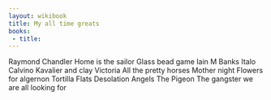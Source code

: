 ```yaml
---
layout: wikibook
title: My all time greats
books:
 - title:
---
```


Raymond Chandler
Home is the sailor
Glass bead game
Iain M Banks
Italo Calvino
Kavalier and clay
Victoria
All the pretty horses
Mother night
Flowers for algernon
Tortilla Flats
Desolation Angels
The Pigeon
The gangster we are all looking for


